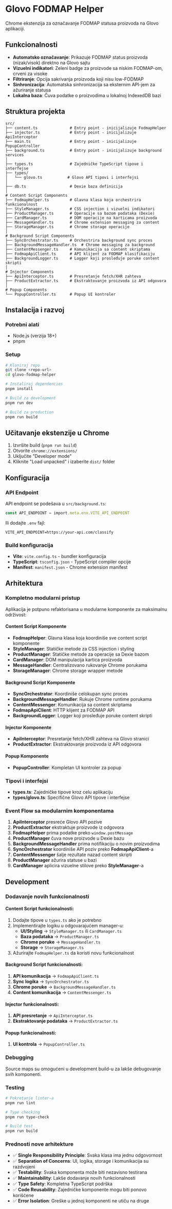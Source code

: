 # Glovo FODMAP Helper

Chrome ekstenzija za označavanje FODMAP statusa proizvoda na Glovo aplikaciji.

## Funkcionalnosti

- **Automatsko označavanje**: Prikazuje FODMAP status proizvoda (nizak/visok) direktno na Glovo sajtu
- **Vizuelni indikatori**: Zeleni badge za proizvode sa niskim FODMAP-om, crveni za visoke
- **Filtriranje**: Opcija sakrivanja proizvoda koji nisu low-FODMAP
- **Sinhronizacija**: Automatska sinhronizacija sa eksternim API-jem za ažuriranje statusa
- **Lokalna baza**: Čuva podatke o proizvodima u lokalnoj IndexedDB bazi

## Struktura projekta

```
src/
├── content.ts              # Entry point - inicijalizuje FodmapHelper
├── injector.ts             # Entry point - inicijalizuje ApiInterceptor
├── main.ts                 # Entry point - inicijalizuje PopupController
├── background.ts           # Entry point - inicijalizuje background services
│
├── types.ts                # Zajedničke TypeScript tipove i interfejse
├── types/
│   └── glovo.ts           # Glovo API tipovi i interfejsi
│
├── db.ts                   # Dexie baza definicija
│
# Content Script Components
├── FodmapHelper.ts         # Glavna klasa koja orchestrira funkcionalnost
├── StyleManager.ts         # CSS injection i vizuelni indikatori
├── ProductManager.ts       # Operacije sa bazom podataka (Dexie)
├── CardManager.ts          # DOM operacije na karticama proizvoda
├── MessageHandler.ts       # Chrome extension messaging za content
├── StorageManager.ts       # Chrome storage operacije
│
# Background Script Components
├── SyncOrchestrator.ts     # Orchestrira background sync proces
├── BackgroundMessageHandler.ts  # Chrome messaging za background
├── ContentMessenger.ts     # Komunikacija sa content skriptama
├── FodmapApiClient.ts      # API klijent za FODMAP klasifikaciju
├── BackgroundLogger.ts     # Logger koji prosleđuje poruke content skripti
│
# Injector Components
├── ApiInterceptor.ts       # Presretanje fetch/XHR zahteva
├── ProductExtractor.ts     # Ekstraktovanje proizvoda iz API odgovora
│
# Popup Components
└── PopupController.ts      # Popup UI kontroler
```

## Instalacija i razvoj

### Potrebni alati
- Node.js (verzija 18+)
- pnpm

### Setup

```bash
# Kloniraj repo
git clone <repo-url>
cd glovo-fodmap-helper

# Instaliraj dependencies
pnpm install

# Build za development
pnpm run dev

# Build za production
pnpm run build
```

## Učitavanje ekstenzije u Chrome

1. Izvršite build (`pnpm run build`)
2. Otvorite `chrome://extensions/`
3. Uključite "Developer mode" 
4. Kliknite "Load unpacked" i izaberite `dist/` folder

## Konfiguracija

### API Endpoint

API endpoint se podešava u `src/background.ts`:

```typescript
const API_ENDPOINT = import.meta.env.VITE_API_ENDPOINT
```

Ili dodajte `.env` fajl:

```
VITE_API_ENDPOINT=https://your-api.com/classify
```

### Build konfiguracija

- **Vite**: `vite.config.ts` - bundler konfiguracija
- **TypeScript**: `tsconfig.json` - TypeScript compiler opcije
- **Manifest**: `manifest.json` - Chrome extension manifest

## Arhitektura

### Kompletno modularni pristup

Aplikacija je potpuno refaktorisana u modularne komponente za maksimalnu održivost:

#### Content Script Komponente
- **FodmapHelper**: Glavna klasa koja koordiniše sve content script komponente
- **StyleManager**: Statičke metode za CSS injection i styling
- **ProductManager**: Statičke metode za operacije sa Dexie bazom
- **CardManager**: DOM manipulacija kartica proizvoda  
- **MessageHandler**: Centralizovano rukovanje Chrome porukama
- **StorageManager**: Chrome storage wrapper metode

#### Background Script Komponente  
- **SyncOrchestrator**: Koordiniše celokupan sync proces
- **BackgroundMessageHandler**: Rukuje Chrome runtime porukama
- **ContentMessenger**: Komunikacija sa content skriptama
- **FodmapApiClient**: HTTP klijent za FODMAP API
- **BackgroundLogger**: Logger koji prosleđuje poruke content skripti

#### Injector Komponente
- **ApiInterceptor**: Presretanje fetch/XHR zahteva na Glovo stranici
- **ProductExtractor**: Ekstraktovanje proizvoda iz API odgovora

#### Popup Komponente
- **PopupController**: Kompletan UI kontroler za popup

### Tipovi i interfejsi

- **types.ts**: Zajedničke tipove kroz celu aplikaciju
- **types/glovo.ts**: Specifične Glovo API tipove i interfejse

### Event Flow sa modularnim komponentama

1. **ApiInterceptor** presreće Glovo API pozive
2. **ProductExtractor** ekstraktuje proizvode iz odgovora  
3. **FodmapHelper** prima podatke preko `window.postMessage`
4. **ProductManager** čuva nove proizvode u Dexie bazu
5. **BackgroundMessageHandler** prima notifikaciju o novim proizvodima
6. **SyncOrchestrator** koordiniše API poziv preko **FodmapApiClient**-a
7. **ContentMessenger** šalje rezultate nazad content skripti
8. **ProductManager** ažurira statuse u bazi
9. **CardManager** aplicira vizuelne stilove preko **StyleManager**-a

## Development

### Dodavanje novih funkcionalnosti

#### Content Script funkcionalnosti:
1. Dodajte tipove u `types.ts` ako je potrebno
2. Implementirajte logiku u odgovarajućem manager-u:
   - **UI/Styling** → `StyleManager.ts` ili `CardManager.ts`
   - **Baza podataka** → `ProductManager.ts`
   - **Chrome poruke** → `MessageHandler.ts`
   - **Storage** → `StorageManager.ts`
3. Ažurirajte `FodmapHelper.ts` da koristi novu funkcionalnost

#### Background Script funkcionalnosti:
1. **API komunikacija** → `FodmapApiClient.ts`
2. **Sync logika** → `SyncOrchestrator.ts`  
3. **Chrome poruke** → `BackgroundMessageHandler.ts`
4. **Content komunikacija** → `ContentMessenger.ts`

#### Injector funkcionalnosti:
1. **API presretanje** → `ApiInterceptor.ts`
2. **Ekstraktovanje podataka** → `ProductExtractor.ts`

#### Popup funkcionalnosti:
1. **UI kontrola** → `PopupController.ts`

### Debugging

Source maps su omogućeni u development build-u za lakše debugovanje svih komponenti.

### Testing

```bash
# Pokretanje linter-a
pnpm run lint

# Type checking  
pnpm run type-check

# Build test
pnpm run build
```

### Prednosti nove arhitekture

- ✅ **Single Responsibility Principle**: Svaka klasa ima jednu odgovornost
- ✅ **Separation of Concerns**: UI, logika, storage i komunikacija su razdvojeni
- ✅ **Testability**: Svaka komponenta može biti nezavisno testirana
- ✅ **Maintainability**: Lakše dodavanje novih funkcionalnosti
- ✅ **Type Safety**: Kompletna TypeScript podrška
- ✅ **Code Reusability**: Zajedničke komponente mogu biti ponovo korišćene
- ✅ **Error Isolation**: Greške u jednoj komponenti ne utiču na druge
